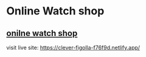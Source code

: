 # Online Watch shop



## [onilne watch shop](https://clever-figolla-f76f9d.netlify.app/)

visit live site: https://clever-figolla-f76f9d.netlify.app/

